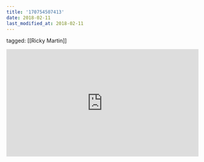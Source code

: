 ```yaml
---
title: '170754507413'
date: 2018-02-11
last_modified_at: 2018-02-11
---
```

tagged: [[Ricky Martin]]
<iframe allow="accelerometer; autoplay; clipboard-write; encrypted-media; gyroscope; picture-in-picture" allowfullscreen="" frameborder="0" height="281" id="youtube_iframe" src="https://www.youtube.com/embed/A5W2nw_s-EM?feature=oembed&amp;enablejsapi=1&amp;origin=https://safe.txmblr.com&amp;wmode=opaque" width="500"></iframe>